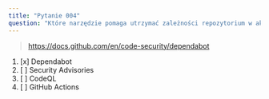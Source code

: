 ```yaml
---
title: "Pytanie 004"
question: "Które narzędzie pomaga utrzymać zależności repozytorium w aktualności?"
---
```



> https://docs.github.com/en/code-security/dependabot
1. [x] Dependabot
1. [ ] Security Advisories
1. [ ] CodeQL
1. [ ] GitHub Actions
